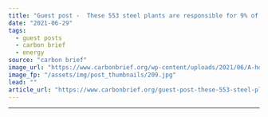 ```yaml
---
title: "Guest post -  These 553 steel plants are responsible for 9% of global CO2 emissions"
date: "2021-06-29"
tags: 
  - guest posts
  - carbon brief
  - energy
source: "carbon brief"
image_url: "https://www.carbonbrief.org/wp-content/uploads/2021/06/A-hot-steel-billet-is-removed-from-furnace-as-a-cold-billet-waits-in-foreground_DKCCYH-583x372.jpg"
image_fp: "/assets/img/post_thumbnails/209.jpg"
lead: ""
article_url: "https://www.carbonbrief.org/guest-post-these-553-steel-plants-are-responsible-for-9-of-global-co2-emissions"
---
```


---
